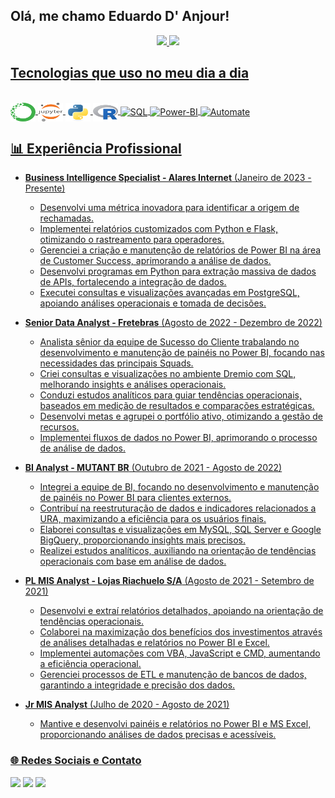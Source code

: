 ## Olá, me chamo Eduardo D' Anjour!
<div align="center">
  <a href="https://github.com/danjour">
  <img height="180em" src="https://github-readme-stats.vercel.app/api?username=danjour&show_icons=true&theme=vision-friendly-dark&include_all_commits=true&count_private=true"/>
  <img height="180em" src="https://github-readme-stats.vercel.app/api/top-langs/?username=danjour&layout=compact&langs_count=7&theme=vision-friendly-dark"/>
</div>

  ## Tecnologias que uso no meu dia a dia

<div style="display: inline_block"><br>

  <img align="center" alt="Anaconda" height="30" width="40" src="https://raw.githubusercontent.com/devicons/devicon/master/icons/anaconda/anaconda-original.svg">
  <img align="center" alt="Jupyter" height="30" width="40" src="https://raw.githubusercontent.com/devicons/devicon/master/icons/jupyter/jupyter-original-wordmark.svg">
  <img align="center" alt="Python" height="30" width="40" src="https://raw.githubusercontent.com/devicons/devicon/master/icons/python/python-original.svg">
  <img align="center" alt="R" height="30" width="40" src="https://raw.githubusercontent.com/devicons/devicon/master/icons/r/r-original.svg">
  <img align="center" alt="SQL" height="30" width="40" src="https://icons.veryicon.com/png/o/file-type/file-type-icon-library/sql-9.png">
  <img align="center" alt="Power-BI" height="30" width="40" src="https://raw.githubusercontent.com/microsoft/PowerBI-Icons/main/SVG/Power-BI.svg">
  <img align="center" alt="Automate" height="30" width="40" src="https://github.com/microsoft/PowerBI-Icons/blob/main/PNG/Power-Automate-Colored.png?raw=true">
</div>


## 📊 Experiência Profissional

- **Business Intelligence Specialist - Alares Internet** (Janeiro de 2023 - Presente)
  - Desenvolvi uma métrica inovadora para identificar a origem de rechamadas.
  - Implementei relatórios customizados com Python e Flask, otimizando o rastreamento para operadores.
  - Gerenciei a criação e manutenção de relatórios de Power BI na área de Customer Success, aprimorando a análise de dados.
  - Desenvolvi programas em Python para extração massiva de dados de APIs, fortalecendo a integração de dados.
  - Executei consultas e visualizações avançadas em PostgreSQL, apoiando análises operacionais e tomada de decisões.
  
- **Senior Data Analyst - Fretebras** (Agosto de 2022 - Dezembro de 2022)
  - Analista sênior da equipe de Sucesso do Cliente trabalando no desenvolvimento e manutenção de painéis no Power BI, focando nas necessidades das principais Squads.
  - Criei consultas e visualizações no ambiente Dremio com SQL, melhorando insights e análises operacionais.
  - Conduzi estudos analíticos para guiar tendências operacionais, baseados em medição de resultados e comparações estratégicas.
  - Desenvolvi metas e agrupei o portfólio ativo, otimizando a gestão de recursos.
  - Implementei fluxos de dados no Power BI, aprimorando o processo de análise de dados.

- **BI Analyst - MUTANT BR** (Outubro de 2021 - Agosto de 2022)
  - Integrei a equipe de BI, focando no desenvolvimento e manutenção de painéis no Power BI para clientes externos.
  - Contribuí na reestruturação de dados e indicadores relacionados a URA, maximizando a eficiência para os usuários finais.
  - Elaborei consultas e visualizações em MySQL, SQL Server e Google BigQuery, proporcionando insights mais precisos.
  - Realizei estudos analíticos, auxiliando na orientação de tendências operacionais com base em análise de dados.

- **PL MIS Analyst - Lojas Riachuelo S/A** (Agosto de 2021 - Setembro de 2021)
  - Desenvolvi e extraí relatórios detalhados, apoiando na orientação de tendências operacionais.
  - Colaborei na maximização dos benefícios dos investimentos através de análises detalhadas e relatórios no Power BI e Excel.
  - Implementei automações com VBA, JavaScript e CMD, aumentando a eficiência operacional.
  - Gerenciei processos de ETL e manutenção de bancos de dados, garantindo a integridade e precisão dos dados.

- **Jr MIS Analyst** (Julho de 2020 - Agosto de 2021)
  - Mantive e desenvolvi painéis e relatórios no Power BI e MS Excel, proporcionando análises de dados precisas e acessíveis.


### 🌐 Redes Sociais e Contato
 
<div> 
  <a href="" target="_blank"><img src="https://img.shields.io/badge/Discord-7289DA?style=for-the-badge&logo=discord&logoColor=white" target="_blank"></a> 
  <a href = "mailto:eduardo.djs@outlook.com"><img src="https://img.shields.io/badge/Microsoft_Outlook-0078D4?style=for-the-badge&logo=microsoft-outlook&logoColor=white" target="_blank"></a>
  <a href="https://www.linkedin.com/in/eduardodanjour" target="_blank"><img src="https://img.shields.io/badge/-LinkedIn-%230077B5?style=for-the-badge&logo=linkedin&logoColor=white" target="_blank"></a> 

 
</div>
